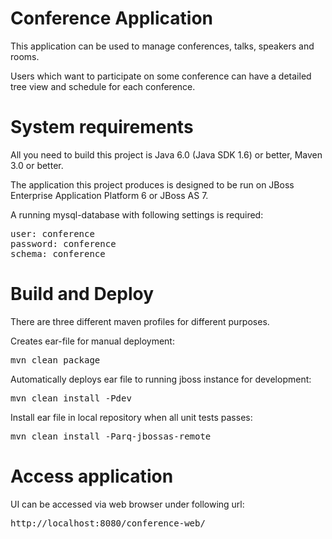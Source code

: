 Conference Application
==========

This application can be used to manage conferences, talks, speakers and rooms. 

Users which want to participate on some conference can have a detailed tree view and schedule for each conference.

System requirements
=================

All you need to build this project is Java 6.0 (Java SDK 1.6) or better, Maven 3.0 or better.

The application this project produces is designed to be run on JBoss Enterprise Application Platform 6 or JBoss AS 7.

A running mysql-database with following settings is required:

<pre>
user: conference
password: conference
schema: conference
</pre>

Build and Deploy
================

There are three different maven profiles for different purposes.

Creates ear-file for manual deployment:

<pre>mvn clean package</pre>

Automatically deploys ear file to running jboss instance for development:

<pre>mvn clean install -Pdev</pre>

Install ear file in local repository when all unit tests passes:

<pre>mvn clean install -Parq-jbossas-remote</pre>

Access application
==================

UI can be accessed via web browser under following url:

<pre>http://localhost:8080/conference-web/</pre>
